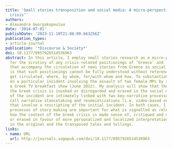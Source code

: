 ```yaml
---
title: 'Small stories transposition and social media: A micro-perspective on the ‘Greek
  crisis’'
authors:
- Alexandra Georgakopoulou
date: '2014-07-01'
publishDate: '2023-11-18T21:06:09.663256Z'
publication_types:
- article-journal
publication: '*Discourse & Society*'
doi: 10.1177/0957926514536963
abstract: In this article, I employ small stories research as a micro-perspective
  for the scrutiny of any crisis-related positionings of ‘Greece’ and ‘the Greeks’
  that accompany the circulation of news stories from Greece in social media. My claim
  is that such positionings cannot be fully understood without reference to what stories
  get circulated, where, by whom, for/with whom and how. To substantiate this, I draw
  on a particular incident involving the assault of two female MPs by a male MP on
  a Greek TV breakfast show (June 2012). My analysis will show that the ways in which
  the Greek crisis is invoked or disregarded and erased in the social media transpositions
  of the incident are intimately linked with two key-narrative processes, which I
  call narrative stancetaking and resemiotizations (i.e. video-based or text-based)
  that involve a rescripting of the initial incident. In both cases, I will show how
  processes of story making are important for what is signalled as relevant and for
  how the context of the Greek crisis is made sense of, critiqued and ultimately backgrounded
  or erased in favour of more personalized and localized interpretations, grounded
  in the original and the transposed tales and tellings.
links:
- name: URL
  url: http://journals.sagepub.com/doi/10.1177/0957926514536963
---
```

